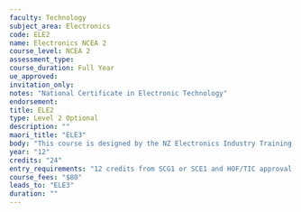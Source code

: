 ```yaml
---
faculty: Technology
subject_area: Electronics
code: ELE2
name: Electronics NCEA 2
course_level: NCEA 2
assessment_type: 
course_duration: Full Year
ue_approved: 
invitation_only: 
notes: "National Certificate in Electronic Technology"
endorsement: 
title: ELE2
type: Level 2 Optional
description: ""
maori_title: "ELE3"
body: "This course is designed by the NZ Electronics Industry Training Organization aiming to produce the Technicians and Engineers it requires. This is an introductory certificate for people interested in electronics and who may wish to pursue further training and employment in this field. This course contributes towards the National Certificate in Science (Level 2). Electronics level 2 is a course aimed and designed for those who have an interest in pursuing a career in either the electronic or electrical trades or in professional engineering. The course has a large practical component but also requires students to be mature, self motivated and have good mathematical ability. This course leads directly to Electronics level 3."
year: "12"
credits: "24"
entry_requirements: "12 credits from SCG1 or SCE1 and HOF/TIC approval."
course_fees: "$80"
leads_to: "ELE3"
duration: ""
---
```

